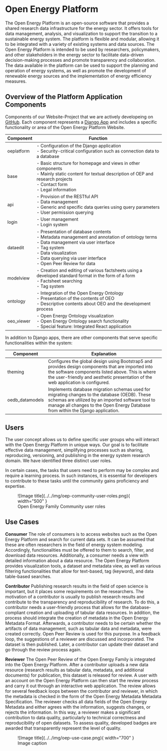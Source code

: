 # Open Energy Platform

The Open Energy Platform is an open-source software that provides a shared research data infrastructure for the energy sector. It offers tools for data management, analysis, and visualization to support the transition to a sustainable energy system. The platform is flexible and modular, allowing it to be integrated with a variety of existing systems and data sources. The Open Energy Platform is intended to be used by researchers, policymakers, and other stakeholders in the energy sector to facilitate data-driven decision-making processes and promote transparency and collaboration. The data available in the platform can be used to support the planning and operation of energy systems, as well as promote the development of renewable energy sources and the implementation of energy efficiency measures.

## Overview of the Platform Application Components

Components of our Website-Project that we are actively developeing on [GitHub](https://github.com/OpenEnergyPlatform/oeplatform). 
Each component represents a [Django App](https://docs.djangoproject.com/en/4.2/ref/applications/) and includes a specific functionality or area of the Open Energy Platform Website.

| Component  | Function |
|------------|----------|
| oeplatform | - Configuration of the Django application<br>- Security-critical configuration such as connection data to a database |
| base       | - Basic structure for homepage and views in other components<br>- Mainly static content for textual description of OEP and research projects<br>- Contact form<br>- Legal information |
| api        | - Provision of the RESTful API<br>- Data management<br>- Generic and specific data queries using query parameters<br>- User permission querying |
| login      | - User management<br>- Login system |
| dataedit   | - Presentation of database contents<br>- Metadata management and annotation of ontology terms<br>- Data management via user interface<br>- Tag system<br>- Data visualization<br>- Data querying via user interface<br>- Open Peer Review for data |
| modelview  | - Creation and editing of various factsheets using a developed standard format in the form of a form<br>- Factsheet searching<br>- Tag system |
| ontology   | - Integration of the Open Energy Ontology<br>- Presentation of the contents of OEO<br>- Descriptive contents about OEO and the development process |
| oeo_viewer | - Open Energy Ontology visualization<br>- Open Energy Ontology search functionality<br>- Special feature: Integrated React application |

In addition to Django apps, there are other components that serve specific functionalities within the system:

| Component               | Explanation                                                                                                                                                                                                                  |
|-------------------------|----------------------------------------------------------------------------------------------------------------------------------------------------------------------------------------------------------------------------|
| theming                 | Configures the global design using Bootstrap5 and provides design components that are imported into the software components listed above. This is where the user-friendly and aesthetic presentation of the web application is configured.                                |
| oedb_datamodels         | Implements database migration schemas used for migrating changes to the database (OEDB). These schemas are utilized by an imported software tool to manage all changes to the Open Energy Database from within the Django application.                             |


## Users
The user concept allows us to define specific user groups who will interact with the Open Energy Platform in unique ways. Our goal is to facilitate effective data management, simplifying processes such as sharing, reproducing, versioning, and publishing in the energy system research domain. We have identified three distinct user roles.

In certain cases, the tasks that users need to perform may be complex and require a learning process. In such instances, it is essential for developers to contribute to these tasks until the community gains proficiency and expertise.

<figure markdown>
  ![Image title](../../img/oep-community-user-roles.png){ width="500" }
  <figcaption>Open Energy Family Community user roles</figcaption>
</figure>

## Use Cases

**Consumer**
The role of consumers is to access websites such as the Open Energy Platform and search for current data sets. It can be assumed that these are often researchers in the field of energy system modeling. Accordingly, functionalities must be offered to them to search, filter, and download data resources. Additionally, a consumer needs a view with detailed information about a data resource. The Open Energy Platform provides visualization tools, a dataset and metadata view, as well as various filtering functionalities that allow for text-based, tag (keyword), and data table-based searches.

**Contributor**
Publishing research results in the field of open science is important, but it places some requirements on the researchers. The motivation of a contributor is usually to publish research results and contribute to the transparency and reproducibility of research. To do this, a contributor needs a user-friendly process that allows for the database-compliant creation and uploading of tabular data resources. In addition, the process should integrate the creation of metadata in the Open Energy Metadata Format. Afterwards, a contributor needs to be certain whether the artifacts of data management, such as tabular data and metadata, were created correctly. Open Peer Review is used for this purpose. In a feedback loop, the suggestions of a reviewer are discussed and incorporated. The dataset is then published. Later, a contributor can update their dataset and go through the review process again.

**Reviewer**
The Open Peer Review of the Open Energy Family is integrated into the Open Energy Platform. After a contributor uploads a new data resource (research results as tabular data, metadata, and additional documents) for publication, this dataset is released for review. A user with an account on the Open Energy Platform can then start the review process and carry it out through an interactive web application. The review allows for several feedback loops between the contributor and reviewer, in which the metadata is checked in the form of the Open Energy Metadata Metadata Specification. The reviewer checks all data fields of the Open Energy Metadata and either agrees with the information, suggests changes, or rejects the information. In this way, a reviewer makes a significant contribution to data quality, particularly to technical correctness and reproducibility of open datasets. To assess quality, developed badges are awarded that transparently represent the level of quality.

<figure markdown>
  ![Image title](../../img/oep-use-case.png){ width="700" }
  <figcaption>Image caption</figcaption>
</figure>


